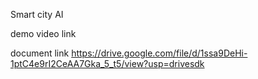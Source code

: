 Smart city AI

demo video link


document link
https://drive.google.com/file/d/1ssa9DeHi-1ptC4e9rI2CeAA7Gka_5_t5/view?usp=drivesdk
